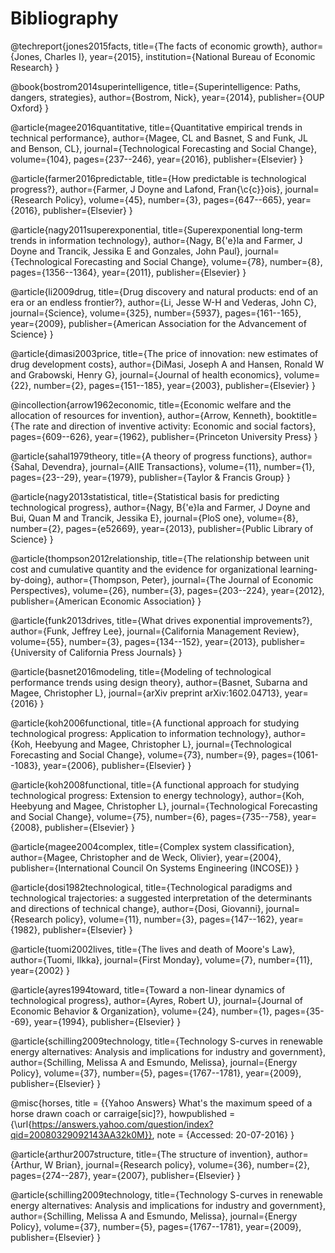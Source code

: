 # Bibliography

@techreport{jones2015facts,
  title={The facts of economic growth},
  author={Jones, Charles I},
  year={2015},
  institution={National Bureau of Economic Research}
}

@book{bostrom2014superintelligence,
  title={Superintelligence: Paths, dangers, strategies},
  author={Bostrom, Nick},
  year={2014},
  publisher={OUP Oxford}
}

@article{magee2016quantitative,
  title={Quantitative empirical trends in technical performance},
  author={Magee, CL and Basnet, S and Funk, JL and Benson, CL},
  journal={Technological Forecasting and Social Change},
  volume={104},
  pages={237--246},
  year={2016},
  publisher={Elsevier}
}

@article{farmer2016predictable,
  title={How predictable is technological progress?},
  author={Farmer, J Doyne and Lafond, Fran{\c{c}}ois},
  journal={Research Policy},
  volume={45},
  number={3},
  pages={647--665},
  year={2016},
  publisher={Elsevier}
}

@article{nagy2011superexponential,
  title={Superexponential long-term trends in information technology},
  author={Nagy, B{\'e}la and Farmer, J Doyne and Trancik, Jessika E and Gonzales, John Paul},
  journal={Technological Forecasting and Social Change},
  volume={78},
  number={8},
  pages={1356--1364},
  year={2011},
  publisher={Elsevier}
}

@article{li2009drug,
  title={Drug discovery and natural products: end of an era or an endless frontier?},
  author={Li, Jesse W-H and Vederas, John C},
  journal={Science},
  volume={325},
  number={5937},
  pages={161--165},
  year={2009},
  publisher={American Association for the Advancement of Science}
}

@article{dimasi2003price,
  title={The price of innovation: new estimates of drug development costs},
  author={DiMasi, Joseph A and Hansen, Ronald W and Grabowski, Henry G},
  journal={Journal of health economics},
  volume={22},
  number={2},
  pages={151--185},
  year={2003},
  publisher={Elsevier}
}

@incollection{arrow1962economic,
  title={Economic welfare and the allocation of resources for invention},
  author={Arrow, Kenneth},
  booktitle={The rate and direction of inventive activity: Economic and social factors},
  pages={609--626},
  year={1962},
  publisher={Princeton University Press}
}

@article{sahal1979theory,
  title={A theory of progress functions},
  author={Sahal, Devendra},
  journal={AIIE Transactions},
  volume={11},
  number={1},
  pages={23--29},
  year={1979},
  publisher={Taylor \& Francis Group}
}

@article{nagy2013statistical,
  title={Statistical basis for predicting technological progress},
  author={Nagy, B{\'e}la and Farmer, J Doyne and Bui, Quan M and Trancik, Jessika E},
  journal={PloS one},
  volume={8},
  number={2},
  pages={e52669},
  year={2013},
  publisher={Public Library of Science}
}

@article{thompson2012relationship,
  title={The relationship between unit cost and cumulative quantity and the evidence for organizational learning-by-doing},
  author={Thompson, Peter},
  journal={The Journal of Economic Perspectives},
  volume={26},
  number={3},
  pages={203--224},
  year={2012},
  publisher={American Economic Association}
}

@article{funk2013drives,
  title={What drives exponential improvements?},
  author={Funk, Jeffrey Lee},
  journal={California Management Review},
  volume={55},
  number={3},
  pages={134--152},
  year={2013},
  publisher={University of California Press Journals}
}

@article{basnet2016modeling,
  title={Modeling of technological performance trends using design theory},
  author={Basnet, Subarna and Magee, Christopher L},
  journal={arXiv preprint arXiv:1602.04713},
  year={2016}
}

@article{koh2006functional,
  title={A functional approach for studying technological progress: Application to information technology},
  author={Koh, Heebyung and Magee, Christopher L},
  journal={Technological Forecasting and Social Change},
  volume={73},
  number={9},
  pages={1061--1083},
  year={2006},
  publisher={Elsevier}
}

@article{koh2008functional,
  title={A functional approach for studying technological progress: Extension to energy technology},
  author={Koh, Heebyung and Magee, Christopher L},
  journal={Technological Forecasting and Social Change},
  volume={75},
  number={6},
  pages={735--758},
  year={2008},
  publisher={Elsevier}
}

@article{magee2004complex,
  title={Complex system classification},
  author={Magee, Christopher and de Weck, Olivier},
  year={2004},
  publisher={International Council On Systems Engineering (INCOSE)}
}

@article{dosi1982technological,
  title={Technological paradigms and technological trajectories: a suggested interpretation of the determinants and directions of technical change},
  author={Dosi, Giovanni},
  journal={Research policy},
  volume={11},
  number={3},
  pages={147--162},
  year={1982},
  publisher={Elsevier}
}

@article{tuomi2002lives,
  title={The lives and death of Moore's Law},
  author={Tuomi, Ilkka},
  journal={First Monday},
  volume={7},
  number={11},
  year={2002}
}

@article{ayres1994toward,
  title={Toward a non-linear dynamics of technological progress},
  author={Ayres, Robert U},
  journal={Journal of Economic Behavior \& Organization},
  volume={24},
  number={1},
  pages={35--69},
  year={1994},
  publisher={Elsevier}
}

@article{schilling2009technology,
  title={Technology S-curves in renewable energy alternatives: Analysis and implications for industry and government},
  author={Schilling, Melissa A and Esmundo, Melissa},
  journal={Energy Policy},
  volume={37},
  number={5},
  pages={1767--1781},
  year={2009},
  publisher={Elsevier}
}

@misc{horses,
  title = {{Yahoo Answers} What's the maximum speed of a horse drawn coach or carraige[sic]?},
  howpublished = {\url{https://answers.yahoo.com/question/index?qid=20080329092143AA32k0M}},
  note = {Accessed: 20-07-2016}
}

@article{arthur2007structure,
  title={The structure of invention},
  author={Arthur, W Brian},
  journal={Research policy},
  volume={36},
  number={2},
  pages={274--287},
  year={2007},
  publisher={Elsevier}
}

@article{schilling2009technology,
  title={Technology S-curves in renewable energy alternatives: Analysis and implications for industry and government},
  author={Schilling, Melissa A and Esmundo, Melissa},
  journal={Energy Policy},
  volume={37},
  number={5},
  pages={1767--1781},
  year={2009},
  publisher={Elsevier}
}
